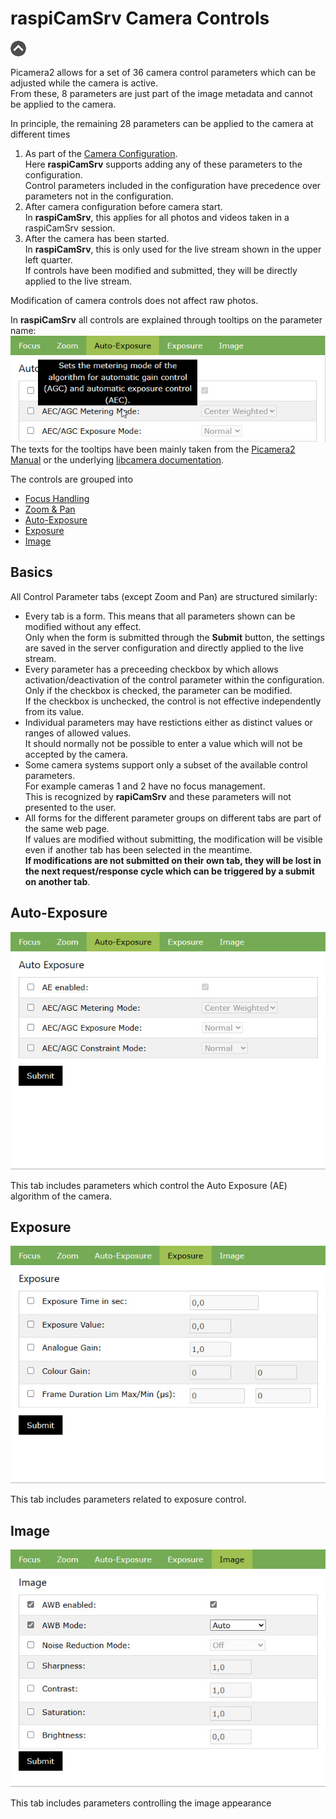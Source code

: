 # raspiCamSrv Camera Controls

[![Up](img/goup.gif)](./LiveScreen.md)

Picamera2 allows for a set of 36 camera control parameters which can be adjusted while the camera is active.   
From these, 8 parameters are just part of the image metadata and cannot be applied to the camera.

In principle, the remaining 28 parameters can be applied to the camera at different times
1. As part of the [Camera Configuration](./Configuration.md).    
Here **raspiCamSrv** supports adding any of these parameters to the configuration.   
Control parameters included in the configuration have precedence over parameters not in the configuration.
2. After camera configuration before camera start.   
In **raspiCamSrv**, this applies for all photos and videos taken in a raspiCamSrv session.
3. After the camera has been started.   
In **raspiCamSrv**, this is only used for the live stream shown in the upper left quarter.   
If controls have been modified and submitted, they will be directly applied to the live stream.

Modification of camera controls does not affect raw photos.

In **raspiCamSrv** all controls are explained through tooltips on the parameter name:
![Tooltip](img/Tooltip.jpg)   
The texts for the tooltips have been mainly taken from the [Picamera2 Manual](./picamera2-manual.pdf) or the 
underlying [libcamera documentation](https://libcamera.org/api-html/index.html).

The controls are grouped into
- [Focus Handling](./FocusHandling.md)
- [Zoom & Pan](./ZoomPan.md)
- [Auto-Exposure](#auto-exposure)
- [Exposure](#exposure)
- [Image](#image)

## Basics
All Control Parameter tabs (except Zoom and Pan) are structured similarly:
- Every tab is a form. This means that all parameters shown can be modified without any effect.   
Only when the form is submitted through the **Submit** button, the settings are saved in the server configuration and directly applied to the live stream.
- Every parameter has a preceeding checkbox by which allows activation/deactivation of the control parameter within the configuration.   
Only if the checkbox is checked, the parameter can be modified.   
If the checkbox is unchecked, the control is not effective independently from its value.
- Individual parameters may have restictions either as distinct values or ranges of allowed values.   
It should normally not be possible to enter a value which will not be accepted by the camera.
- Some camera systems support only a subset of the available control parameters.   
For example cameras 1 and 2 have no focus management.   
This is recognized by **rapiCamSrv** and these parameters will not presented to the user.
- All forms for the different parameter groups on different tabs are part of the same web page.   
If values are modified without submitting, the modification will be visible even if another tab has been selected in the meantime.   
**If modifications are not submitted on their own tab, they will be lost in the next request/response cycle which can be triggered by a submit on another tab**.

## Auto-Exposure
![Auto-Exposure](img/AutoExposure.jpg)

This tab includes parameters which control the Auto Exposure (AE) algorithm of the camera.

## Exposure
![Exposure](img/Exposure.jpg)

This tab includes parameters related to exposure control.

## Image
![Image](img/Image.jpg)

This tab includes parameters controlling the image appearance